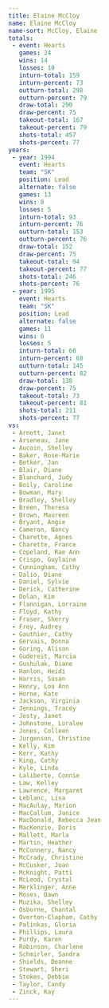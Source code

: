 ```yaml
---
title: Elaine McCloy
name: Elaine McCloy
name-sort: McCloy, Elaine
totals:
 - event: Hearts
   games: 24
   wins: 14
   losses: 10
   inturn-total: 159
   inturn-percent: 73
   outturn-total: 298
   outturn-percent: 79
   draw-total: 290
   draw-percent: 75
   takeout-total: 167
   takeout-percent: 79
   shots-total: 457
   shots-percent: 77
years:
 - year: 1994
   event: Hearts
   team: "SK"
   position: Lead
   alternate: false
   games: 13
   wins: 8
   losses: 5
   inturn-total: 93
   inturn-percent: 76
   outturn-total: 153
   outturn-percent: 76
   draw-total: 152
   draw-percent: 75
   takeout-total: 94
   takeout-percent: 77
   shots-total: 246
   shots-percent: 76
 - year: 1995
   event: Hearts
   team: "SK"
   position: Lead
   alternate: false
   games: 11
   wins: 6
   losses: 5
   inturn-total: 66
   inturn-percent: 68
   outturn-total: 145
   outturn-percent: 82
   draw-total: 138
   draw-percent: 75
   takeout-total: 73
   takeout-percent: 81
   shots-total: 211
   shots-percent: 77
vs:
 - Arnott, Janet
 - Arseneau, Jane
 - Aucoin, Shelley
 - Baker, Rose-Marie
 - Betker, Jan
 - Blair, Diane
 - Blanchard, Judy
 - Boily, Caroline
 - Bowman, Mary
 - Bradley, Shelley
 - Breen, Theresa
 - Brown, Maureen
 - Bryant, Angie
 - Cameron, Nancy
 - Charette, Agnes
 - Charette, France
 - Copeland, Rae Ann
 - Crispo, Guylaine
 - Cunningham, Cathy
 - Dalio, Diane
 - Daniel, Sylvie
 - Derick, Catherine
 - Dolan, Kim
 - Flannigan, Lorraine
 - Floyd, Kathy
 - Fraser, Sherry
 - Frey, Audrey
 - Gauthier, Cathy
 - Gervais, Donna
 - Goring, Alison
 - Gudereit, Marcia
 - Gushulak, Diane
 - Hanlon, Heidi
 - Harris, Susan
 - Henry, Lou Ann
 - Horne, Kate
 - Jackson, Virginia
 - Jennings, Tracey
 - Jesty, Janet
 - Johnstone, Loralee
 - Jones, Colleen
 - Jurgenson, Christine
 - Kelly, Kim
 - Kerr, Kathy
 - King, Cathy
 - Kyle, Linda
 - Laliberte, Connie
 - Law, Kelley
 - Lawrence, Margaret
 - Leblanc, Lisa
 - MacAulay, Marion
 - MacCallum, Janice
 - MacDonald, Rebecca Jean
 - MacKenzie, Doris
 - Mallett, Marla
 - Martin, Heather
 - McConnery, Nancy
 - McCrady, Christine
 - McCusker, Joan
 - McKnight, Patti
 - McLeod, Crystal
 - Merklinger, Anne
 - Moses, Dawn
 - Muzika, Shelley
 - Osborne, Chantal
 - Overton-Clapham, Cathy
 - Palinkas, Gloria
 - Phillips, Laura
 - Purdy, Karen
 - Robinson, Charlene
 - Schmirler, Sandra
 - Shields, Deanne
 - Stewart, Sheri
 - Stokes, Debbie
 - Taylor, Candy
 - Zinck, Kay
---
```

